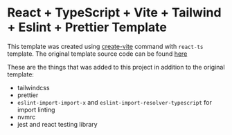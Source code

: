 # React + TypeScript + Vite + Tailwind + Eslint + Prettier Template

This template was created using [create-vite](https://github.com/vitejs/vite/tree/main/packages/create-vite) command with `react-ts` template. The original template source code can be found [here](https://github.com/fresh-app/fresh-vite-app-react-ts)

These are the things that was added to this project in addition to the original template:

- tailwindcss
- prettier
- `eslint-import-import-x` and `eslint-import-resolver-typescript` for import linting
- nvmrc
- jest and react testing library
